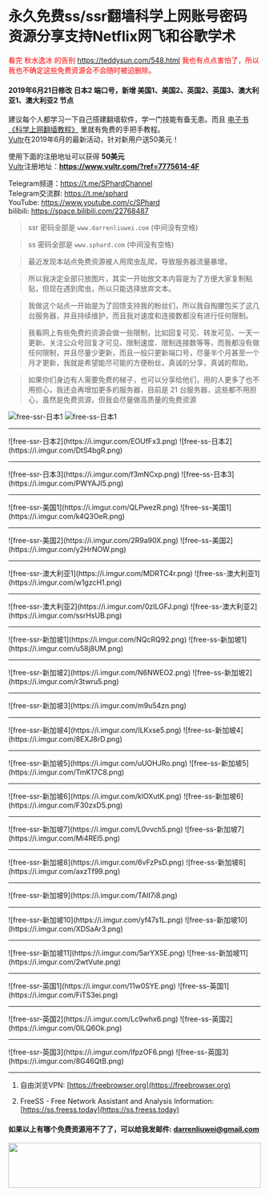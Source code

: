 # 永久免费ss/ssr翻墙科学上网账号密码资源分享支持Netflix网飞和谷歌学术
<font color="red">看完 秋水逸冰 的告别 <a href="https://teddysun.com/548.html">https://teddysun.com/548.html</a> 我也有点点害怕了，所以我也不确定这些免费资源会不会随时被迫删除。</font>

#### 2019年6月21日修改 日本2 端口号，新增 美国1、美国2、英国2、英国3、澳大利亚1、澳大利亚2 节点
建议每个人都学习一下自己搭建翻墙软件，学一门技能有备无患。而且 [电子书《科学上网翻墙教程》](https://darrenliuwei.com/ebooks/gfw) 里就有免费的手把手教程。<br>
[Vultr](https://www.vultr.com/?ref=7775614-4F)在2019年6月的最新活动，针对新用户送50美元！

使用下面的注册地址可以获得 **50美元**<br>
[Vultr](https://www.vultr.com/?ref=7775614-4F)注册地址：**https://www.vultr.com/?ref=7775614-4F**

Telegram频道：https://t.me/SPhardChannel<br>
Telegram交流群: https://t.me/sphard<br>
YouTube: https://www.youtube.com/c/SPhard<br>
bilibili: https://space.bilibili.com/22768487<br>
>ssr 密码全部是 `www.darrenliuwei.com` (中间没有空格)

>ss 密码全部是 `www.sphard.com` (中间没有空格)

>最近发现本站点免费资源被人用爬虫乱爬，导致服务器流量暴增。

>所以我决定全部只放图片，其实一开始放文本内容是为了方便大家复制粘贴，但现在遇到爬虫，所以只能选择放弃文本。

>我做这个站点一开始是为了回馈支持我的粉丝们，所以我自掏腰包买了这几台服务器，并且持续维护，而且我对速度和连接数都没有进行任何限制。

>我看网上有些免费的资源会做一些限制，比如回复可见、转发可见、一天一更新、关注公众号回复才可见、限制速度、限制连接数等等，而我都没有做任何限制，并且尽量少更新，而且一般只更新端口号，尽量半个月甚至一个月才更新，我就是希望能尽可能的方便粉丝，真诚的分享，真诚的帮助。

>如果你们身边有人需要免费的梯子，也可以分享给他们，用的人更多了也不用担心，我还会再增加更多的服务器，目前是 21 台服务器，这些都不用担心，虽然是免费资源，但我会尽量做高质量的免费资源


![free-ssr-日本1](https://i.imgur.com/ReFB7d4.png)
![free-ss-日本1](https://i.imgur.com/eeZRKOd.png)
<hr>
![free-ssr-日本2](https://i.imgur.com/EOUfFx3.png)
![free-ss-日本2](https://i.imgur.com/DtS4bgR.png)
<hr>
![free-ssr-日本3](https://i.imgur.com/f3mNCxp.png)
![free-ss-日本3](https://i.imgur.com/PWYAJI5.png)
<hr>
![free-ssr-美国1](https://i.imgur.com/QLPwezR.png)
![free-ss-美国1](https://i.imgur.com/k4Q3OeR.png)
<hr>
![free-ssr-美国2](https://i.imgur.com/2R9a90X.png)
![free-ss-美国2](https://i.imgur.com/y2HrNOW.png)
<hr>
![free-ssr-澳大利亚1](https://i.imgur.com/MDRTC4r.png)
![free-ss-澳大利亚1](https://i.imgur.com/w1gzcH1.png)
<hr>
![free-ssr-澳大利亚2](https://i.imgur.com/0zILGFJ.png)
![free-ss-澳大利亚2](https://i.imgur.com/ssrHsUB.png)
<hr>
![free-ssr-新加坡1](https://i.imgur.com/NQcRQ92.png)
![free-ss-新加坡1](https://i.imgur.com/u58j8UM.png)
<hr>
![free-ssr-新加坡2](https://i.imgur.com/N6NWEO2.png)
![free-ss-新加坡2](https://i.imgur.com/r3twru5.png)
<hr>
![free-ssr-新加坡3](https://i.imgur.com/m9u54zn.png)
<hr>
![free-ssr-新加坡4](https://i.imgur.com/ILKxse5.png)
![free-ss-新加坡4](https://i.imgur.com/8EXJ8rD.png)
<hr>
![free-ssr-新加坡5](https://i.imgur.com/uUOHJRo.png)
![free-ss-新加坡5](https://i.imgur.com/TmK17C8.png)
<hr>
![free-ssr-新加坡6](https://i.imgur.com/klOXutK.png)
![free-ss-新加坡6](https://i.imgur.com/F30zxD5.png)
<hr>
![free-ssr-新加坡7](https://i.imgur.com/L0vvch5.png)
![free-ss-新加坡7](https://i.imgur.com/Mi4REl5.png)
<hr>
![free-ssr-新加坡8](https://i.imgur.com/6vFzPsD.png)
![free-ss-新加坡8](https://i.imgur.com/axzTf99.png)
<hr>
![free-ssr-新加坡9](https://i.imgur.com/TAII7i8.png)
<hr>
![free-ssr-新加坡10](https://i.imgur.com/yf47s1L.png)
![free-ss-新加坡10](https://i.imgur.com/XDSaAr3.png)
<hr>
![free-ssr-新加坡11](https://i.imgur.com/5arYX5E.png)
![free-ss-新加坡11](https://i.imgur.com/2wtVute.png)
<hr>
![free-ssr-英国1](https://i.imgur.com/11w0SYE.png)
![free-ss-英国1](https://i.imgur.com/FiTS3ei.png)
<hr>
![free-ssr-英国2](https://i.imgur.com/Lc9whx6.png)
![free-ss-英国2](https://i.imgur.com/0lLQ6Ok.png)
<hr>
![free-ssr-英国3](https://i.imgur.com/lfpzOF6.png)
![free-ss-英国3](https://i.imgur.com/8G46QtB.png)
<hr>

1. 自由浏览VPN: [https://freebrowser.org](https://freebrowser.org)

2. FreeSS - Free Network Assistant and Analysis Information: [https://ss.freess.today](https://ss.freess.today)

#### 如果以上有哪个免费资源用不了了，可以给我发邮件: darrenliuwei@gmail.com

<a href="https://www.vultr.com/?ref=7775614-4F"><img src="https://www.vultr.com/media/banner_1.png" width="100%" height="90"></a>